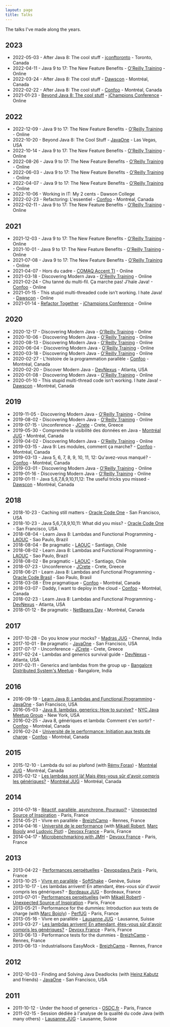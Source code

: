 ```yaml
---
layout: page
title: Talks
---
```


The talks I've made along the years.

## 2023

* 2022-05-03 - After Java 8: The cool stuff - [jconftoronto](https://2023.jconftoronto.dev/) - Toronto, Canada
* 2022-04-11 - Java 9 to 17: The New Feature Benefits - [O'Reilly Training](https://www.oreilly.com/live-training/) - Online
* 2022-03-24 - After Java 8: The cool stuff - [Dawscon](https://www.dawsoncollege.qc.ca/dawscon/) - Montréal, Canada
* 2022-02-22 - After Java 8: The cool stuff - [Confoo](https://confoo.ca) - Montréal, Canada
* 2021-01-23 - [Beyond Java 8: The cool stuff](https://www.youtube.com/watch?v=5AexTfwCtDY) - [jChampions Conference](https://jchampionsconf.com/) - Online

## 2022

* 2022-12-09 - Java 9 to 17: The New Feature Benefits - [O'Reilly Training](https://www.oreilly.com/live-training/) - Online
* 2022-10-20 - Beyond Java 8: The Cool Stuff - [JavaOne](https://www.oracle.com/cloudworld/javaone/) - Las Vegas, USA
* 2022-10-14 - Java 9 to 17: The New Feature Benefits - [O'Reilly Training](https://www.oreilly.com/live-training/) - Online
* 2022-08-26 - Java 9 to 17: The New Feature Benefits - [O'Reilly Training](https://www.oreilly.com/live-training/) - Online
* 2022-06-03 - Java 9 to 17: The New Feature Benefits - [O'Reilly Training](https://www.oreilly.com/live-training/) - Online
* 2022-04-07 - Java 9 to 17: The New Feature Benefits - [O'Reilly Training](https://www.oreilly.com/live-training/) - Online
* 2022-10-06 - Working in IT: My 2 cents - Dawson College
* 2022-02-23 - Refactoring: L'essentiel - [Confoo](https://confoo.ca) - Montréal, Canada
* 2022-02-11 - Java 9 to 17: The New Feature Benefits - [O'Reilly Training](https://www.oreilly.com/live-training/) - Online

## 2021

* 2021-12-03 - Java 9 to 17: The New Feature Benefits - [O'Reilly Training](https://www.oreilly.com/live-training/) - Online
* 2021-10-01 - Java 9 to 17: The New Feature Benefits - [O'Reilly Training](https://www.oreilly.com/live-training/) - Online
* 2021-07-08 - Java 9 to 17: The New Feature Benefits - [O'Reilly Training](https://www.oreilly.com/live-training/) - Online
* 2021-04-07 - Hors du cadre - [COMAQ Accent TI](http://www.comaq.qc.ca/journeesti/liste) - Online
* 2021-03-18 - Discovering Modern Java - [O'Reilly Training](https://www.oreilly.com/live-training/) - Online
* 2021-02-24 - Chu tanné du multi-fil. Ça marche pas! J'haïe Java! - [Confoo](https://confoo.ca/fr) - Online
* 2021-01-15 - This stupid multi-threaded code isn’t working. I hate Java! - [Dawscon](https://www.dawsoncollege.qc.ca/dawscon/) - Online
* 2021-01-14 - [Refactor Together](https://youtu.be/hTnrEepswjc) - [jChampions Conference](https://jchampionsconf.com/) - Online

## 2020

* 2020-12-17 - Discovering Modern Java - [O'Reilly Training](https://www.oreilly.com/live-training/) - Online
* 2020-10-06 - Discovering Modern Java - [O'Reilly Training](https://www.oreilly.com/live-training/) - Online
* 2020-08-13 - Discovering Modern Java - [O'Reilly Training](https://www.oreilly.com/live-training/) - Online
* 2020-06-04 - Discovering Modern Java - [O'Reilly Training](https://www.oreilly.com/live-training/) - Online
* 2020-03-18 - Discovering Modern Java - [O'Reilly Training](https://www.oreilly.com/live-training/) - Online
* 2020-02-27 - L'histoire de la programmation parallèle - [Confoo](https://confoo.ca) - Montréal, Canada
* 2020-02-20 - Discover Modern Java - [DevNexus](https://devnexus.com/) - Atlanta, USA
* 2020-01-08 - Discovering Modern Java - [O'Reilly Training](https://www.oreilly.com/live-training/) - Online
* 2020-01-10 - This stupid multi-thread code isn’t working. I hate Java! - [Dawscon](https://www.dawsoncollege.qc.ca/dawscon/) - Montréal, Canada

## 2019

* 2019-11-05 - Discovering Modern Java - [O'Reilly Training](https://www.oreilly.com/live-training/) - Online
* 2019-08-02 - Discovering Modern Java - [O'Reilly Training](https://www.oreilly.com/live-training/) - Online
* 2019-07-15 - Unconference - [JCrete](http://www.jcrete.org/) - Crete, Greece
* 2019-05-30 - Comprendre la visibilité des données en Java - [Montréal JUG](http://www.montreal-jug.org) - Montréal, Canada
* 2019-04-02 - Discovering Modern Java - [O'Reilly Training](https://www.oreilly.com/live-training/) - Online
* 2019-03-15 - Java 9: Les modules, comment ça marche? - [Confoo](https://confoo.ca) - Montréal, Canada
* 2019-03-13 - Java 5, 6, 7, 8, 9, 10, 11, 12: Qu'avez-vous manqué? - [Confoo](https://confoo.ca) - Montréal, Canada
* 2019-03-01 - Discovering Modern Java - [O'Reilly Training](https://www.oreilly.com/live-training/) - Online
* 2019-01-16 - Discovering Modern Java - [O'Reilly Training](https://www.oreilly.com/live-training/) - Online
* 2019-01-11 - Java 5,6,7,8,9,10,11,12: The useful tricks you missed - [Dawscon](https://www.dawsoncollege.qc.ca/dawscon/) - Montréal, Canada

## 2018

* 2018-10-23 - Caching still matters - [Oracle Code One](https://www.oracle.com/code-one/index.html) - San Francisco, USA
* 2018-10-23 - Java 5,6,7,8,9,10,11: What did you miss? - [Oracle Code One](https://www.oracle.com/code-one/index.html) - San Francisco, USA
* 2018-08-04 - Learn Java 8: Lambdas and Functional Programming - [LAOUC](http://www.laouc.org) - Sao Paulo, Brazil
* 2018-08-04 - Be pragmatic - [LAOUC](http://www.laouc.org) - Santiago, Chile
* 2018-08-02 - Learn Java 8: Lambdas and Functional Programming - [LAOUC](http://www.laouc.org) - Sao Paulo, Brazil
* 2018-08-02 - Be pragmatic - [LAOUC](http://www.laouc.org) - Santiago, Chile
* 2018-07-23 - Unconference - [JCrete](http://www.jcrete.org/) - Crete, Greece
* 2018-06-21 - Learn Java 8: Lambdas and Functional Programming - [Oracle Code Brasil](https://www.oracle.com/br/openworld/programs/oracle-code.html) - Sao Paulo, Brasil
* 2018-03-08 - Être pragmatique - [Confoo](https://confoo.ca) - Montréal, Canada
* 2018-03-07 - Daddy, I want to deploy in the cloud - [Confoo](https://confoo.ca) - Montréal, Canada
* 2018-02-23 - Learn Java 8: Lambdas and Functional Programming - [DevNexus](https://devnexus.com/) - Atlanta, USA
* 2018-01-12 - Be pragmatic - [NetBeans Day](https://www.dawsoncollege.qc.ca/netbeansday/) - Montréal, Canada

## 2017

* 2017-10-28 - Do you know your mocks? - [Madras JUG](https://www.meetup.com/MadrasJUG) - Chennai, India
* 2017-10-01 - Be pragmatic - [JavaOne](https://www.oracle.com/code-one/index.html) - San Francisco, USA
* 2017-07-17 - Unconference - [JCrete](http://www.jcrete.org/) - Crete, Greece 
* 2017-02-24 - Lambdas and generics survival guide - [DevNexus](https://devnexus.com/) - Atlanta, USA
* 2017-02-11 - Generics and lambdas from the group up - [Bangalore Distributed System's Meetup](https://www.meetup.com/Bangalore-Distributed-Systems-Meetup) - Bangalore, India

## 2016

* 2016-09-19 - [Learn Java 8: Lambdas and Functional Programming](https://www.youtube.com/watch?v=zolbIZS4SRQ&list=PLPIzp-E1msrYicmovyeuOABO4HxVPlhEA) - [JavaOne](https://www.oracle.com/code-one/index.html) - San Francisco, USA
* 2016-05-03 - [Java 8, lambdas, generics: How to survive?](https://fr.slideshare.net/henrit/java-8-lambdas-generics-how-to-survive-nyc-java-meetup-group) - [NYC Java Meetup Group](https://www.meetup.com/nycjava) - New York, USA 
* 2016-02-25 - Java 8, génériques et lambda: Comment s'en sortir? - [Confoo](https://confoo.ca) - Montréal, Canada
* 2016-02-24 - [Université de le performance: Initiation aux tests de charge](https://fr.slideshare.net/henrit/confoo-2016-initiation-aux-tests-de-charge) - [Confoo](https://confoo.ca) - Montréal, Canada

## 2015

* 2015-12-10 - Lambda du sol au plafond (with [Rémy Forax](http://forax.org)) - [Montréal JUG](http://www.montreal-jug.org) - Montréal, Canada
* 2015-02-12 - [Les lambdas sont là! Mais êtes-vous sûr d'avoir compris les génériques?](https://fr.slideshare.net/henrit/under-the-hood-of-generics-montreal-jug) - [Montréal JUG](http://www.montreal-jug.org) - Montréal, Canada

## 2014

* 2014-07-18 - [Réactif, parallèle, asynchrone. Pourquoi?](https://www.youtube.com/watch?v=W9-Zl5XLw8c) - [Unexpected Source of Inspiration](https://www.usievents.com) - Paris, France
* 2014-05-21 - Vivre en parallèle - [BreizhCamp](http://www.breizhcamp.org) - Rennes, France
* 2014-04-16 - [Université de le performance](https://fr.slideshare.net/henrit/perf-university) (with [Mikaël Robert](https://twitter.com/mikaelrob), [Marc Bojoly](https://twitter.com/mbojoly) and [Ludovic Piot](https://twitter.com/lpiot)) - [Devoxx France](https://www.devoxx.fr) - Paris, France
* 2014-04-17 - [Microbenchmarking with JMH](https://fr.slideshare.net/henrit/microbenchmarking-with-jmh) - [Devoxx France](https://www.devoxx.fr) - Paris, France

## 2013

* 2013-04-22 - [Performances perpétuelles](https://fr.slideshare.net/henrit/perf-devops-day) - [Devopsdays Paris](https://www.devopsdays.org) - Paris, France
* 2013-10-25 - [Vivre en parallèle](https://www.slideshare.net/henrit/vivre-en-parallle-jugl-2013) - [SoftShake](http://www.soft-shake.ch) - Genève, Suisse 
* 2013-10-17 - Les lambdas arrivent! En attendant, êtes-vous sûr d'avoir compris les génériques? - [Bordeaux JUG](http://bordeauxjug.org) - Bordeaux, France
* 2013-07-01 - [Performances perpétuelles](https://www.youtube.com/watch?v=BXO3LYQ9Vic) (with [Mikaël Robert](https://twitter.com/mikaelrob)) - [Unexpected Source of Inspiration](https://www.usievents.com) - Paris, France
* 2013-05-21 - Performance for the dummies: Introduction aux tests de charge (with [Marc Bojoly](https://twitter.com/mbojoly)) - [PerfUG](http://perfug.github.io) - Paris, France
* 2013-05-16 - Vivre en parallèle - [Lausanne JUG](http://jugl.ch/) - Lausanne, Suisse
* 2013-03-27 - [Les lambdas arrivent! En attendant, êtes-vous sûr d'avoir compris les génériques?](https://fr.slideshare.net/henrit/devoxxfr-2013) - [Devoxx France](https://www.devoxx.fr) - Paris, France
* 2013-06-13 - Performance tests for the dummies - [BreizhCamp](http://www.breizhcamp.org) - Rennes, France
* 2013-06-13 - Industrialisons EasyMock - [BreizhCamp](http://www.breizhcamp.org) - Rennes, France

## 2012

* 2012-10-03 - Finding and Solving Java Deadlocks (with [Heinz Kabutz](http://www.javaspecialists.eu) and friends) - [JavaOne](https://www.oracle.com/code-one/index.html) - San Francisco, USA

## 2011

* 2011-10-12 - Under the hood of generics - [OSDC.fr](http://osdc.fr/) - Paris, France
* 2011-02-15 - Session dédiée à l'analyse de la qualité du code Java (with many others) - [Lausanne JUG](http://jugl.ch/) - Lausanne, Suisse
